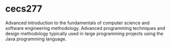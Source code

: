 # cecs277
Advanced introduction to the fundamentals of computer science and software engineering methodology. Advanced programming techniques and design methodology typically used in large programming projects using the Java programming language. 
